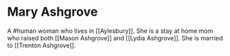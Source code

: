 # Mary Ashgrove
A #human woman who lives in [[Aylesbury]]. She is a stay at home mom who raised both [[Mason Ashgrove]] and [[Lydia Ashgrove]]. She is married to [[Trenton Ashgrove]].